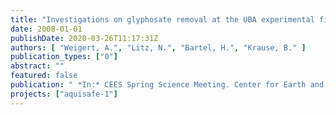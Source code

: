 ```yaml
---
title: "Investigations on glyphosate removal at the UBA experimental field site."
date: 2008-01-01
publishDate: 2020-03-26T11:17:31Z
authors: [ "Weigert, A.", "Litz, N.", "Bartel, H.", "Krause, B." ]
publication_types: ["0"]
abstract: ""
featured: false
publication: " *In:* CEES Spring Science Meeting. Center for Earth and Environmental Science, Indiana University-Purdue University, Indianapolis, USA. 09. -10. April 2008"
projects: ["aquisafe-1"]
---
```


